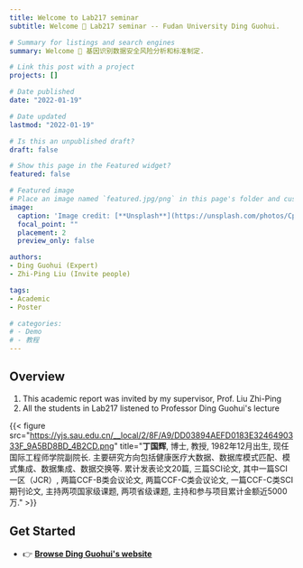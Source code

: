 ```yaml
---
title: Welcome to Lab217 seminar
subtitle: Welcome 👋 Lab217 seminar -- Fudan University Ding Guohui.

# Summary for listings and search engines
summary: Welcome 👋 基因识别数据安全风险分析和标准制定.

# Link this post with a project
projects: []

# Date published
date: "2022-01-19"

# Date updated
lastmod: "2022-01-19"

# Is this an unpublished draft?
draft: false

# Show this page in the Featured widget?
featured: false

# Featured image
# Place an image named `featured.jpg/png` in this page's folder and customize its options here.
image:
  caption: 'Image credit: [**Unsplash**](https://unsplash.com/photos/CpkOjOcXdUY)'
  focal_point: ""
  placement: 2
  preview_only: false

authors:
- Ding Guohui (Expert)
- Zhi-Ping Liu (Invite people)

tags:
- Academic
- Poster

# categories:
# - Demo
# - 教程
---
```


## Overview

1. This academic report was invited by my supervisor, Prof. Liu Zhi-Ping
2. All the students in Lab217 listened to Professor Ding Guohui's lecture

{{< figure src="https://yjs.sau.edu.cn/__local/2/8F/A9/DD03894AEFD0183E3246490333F_9A5BD8BD_4B2CD.png" title="**丁国辉**, 博士, 教授, 1982年12月出生, 现任国际工程师学院副院长. 主要研究方向包括健康医疗大数据、数据库模式匹配、模式集成、数据集成、数据交换等. 累计发表论文20篇, 三篇SCI论文, 其中一篇SCI一区（JCR）, 两篇CCF-B类会议论文, 两篇CCF-C类会议论文, 一篇CCF-C类SCI期刊论文, 主持两项国家级课题, 两项省级课题, 主持和参与项目累计金额近5000万." >}}

## Get Started

- 👉 [**Browse Ding Guohui's website**](https://yjs.sau.edu.cn/info/1009/1699.htm)


